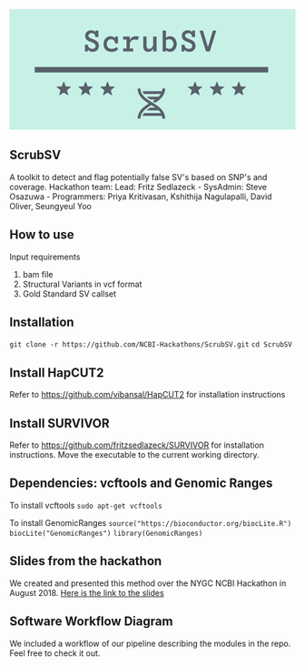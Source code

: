 ![alt text](ScrubSV_logo.png)

## ScrubSV
A toolkit to detect and flag potentially false SV's based on SNP's  and coverage.
Hackathon team: Lead: Fritz Sedlazeck - SysAdmin: Steve Osazuwa - Programmers: Priya Kritivasan, Kshithija Nagulapalli, David Oliver, Seungyeul Yoo

## How to use
Input requirements
1. bam file
2. Structural Variants in vcf format
3. Gold Standard SV callset 

## Installation

`git clone -r https://github.com/NCBI-Hackathons/ScrubSV.git`
`cd ScrubSV`

## Install HapCUT2
Refer to https://github.com/vibansal/HapCUT2 for installation instructions

## Install SURVIVOR
Refer to https://github.com/fritzsedlazeck/SURVIVOR for installation instructions. Move the executable to the current working directory.

## Dependencies: vcftools and Genomic Ranges
To install vcftools
`sudo apt-get vcftools`

To install GenomicRanges
`source("https://bioconductor.org/biocLite.R")`
`biocLite("GenomicRanges")`
`library(GenomicRanges)`

## Slides from the hackathon
We created and presented this method over the NYGC NCBI Hackathon in August 2018. 
[Here is the link to the slides](https://docs.google.com/presentation/d/16ZwtBfEyv7mvlIw1uxhgUtazK3lBlYRjU0Ys9OCQss8/edit?usp=sharing)



## Software Workflow Diagram
We included a workflow of our pipeline describing the modules in the repo. Feel free to check it out. 


